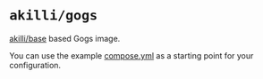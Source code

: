 # `akilli/gogs`

[akilli/base](../base) based Gogs image. 

You can use the example [compose.yml](compose.yml) as a starting point for your configuration.

